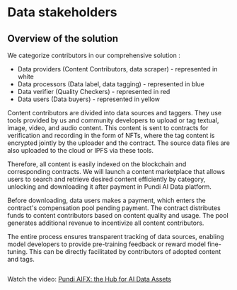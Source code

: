 # Data stakeholders

## Overview of the solution

We categorize contributors in our comprehensive solution :

* Data providers (Content Contributors, data scraper) - represented in white
* Data processors (Data label, data tagging) - represented in blue
* Data verifier (Quality Checkers) - represented in red
* Data users (Data buyers) - represented in yellow

Content contributors are divided into data sources and taggers. They use tools provided by us and community developers to upload or tag textual, image, video, and audio content. This content is sent to contracts for verification and recording in the form of NFTs, where the tag content is encrypted jointly by the uploader and the contract. The source data files are also uploaded to the cloud or IPFS via these tools.

Therefore, all content is easily indexed on the blockchain and corresponding contracts. We will launch a content marketplace that allows users to search and retrieve desired content efficiently by category, unlocking and downloading it after payment in Pundi AI Data platform.

Before downloading, data users makes a payment, which enters the contract's compensation pool pending payment. The contract distributes funds to content contributors based on content quality and usage. The pool generates additional revenue to incentivize all content contributors.

The entire process ensures transparent tracking of data sources, enabling model developers to provide pre-training feedback or reward model fine-tuning. This can be directly facilitated by contributors of adopted content and tags.

<figure><img src="../../.gitbook/assets/image (3).png" alt=""><figcaption></figcaption></figure>

Watch the video: [Pundi AIFX: the Hub for AI Data Assets](https://youtu.be/yNhcAB2mF8I?si=i1xNo-kfGfr4bVpy)
